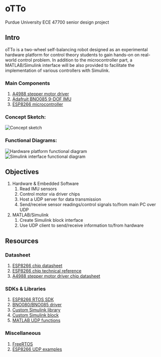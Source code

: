 # oTTo
Purdue University ECE 47700 senior design project

## Intro

oTTo is a two-wheel self-balancing robot designed as an experimental hardware platform for control theory students to gain hands-on on real-world control problem. In addition to the microcontroller part, a MATLAB/Simulink interface will be also provided to facilitate the implementation of various controllers with Simulink.

### Main Components

1. [A4988 stepper motor driver](https://www.pololu.com/product/1182)
2. [Adafruit BNO085 9-DOF IMU](https://www.adafruit.com/product/4754)
3. [ESP8266 microcontroller](https://www.espressif.com/en/products/socs/esp8266)

### Concept Sketch:
![Concept sketch](https://user-images.githubusercontent.com/19645713/119400346-0e936380-bca8-11eb-92e4-784602a6f2d4.png)

### Functional Diagrams:
![Hardware platform functional diagram](https://user-images.githubusercontent.com/19645713/119400410-24a12400-bca8-11eb-8841-9a9575c44fbc.png)
![Simulink interface functional diagram](https://user-images.githubusercontent.com/19645713/119400416-266ae780-bca8-11eb-8e7e-a8d4a10a9e9a.png)

## Objectives

1. Hardware & Embedded Software
    1. Read IMU sensors
    2. Control motor via driver chips
    3. Host a UDP server for data transmission
    4. Send/receive sensor readings/control signals to/from main PC over UDP
2. MATLAB/Simulink
    1. Create Simulink block interface
    2. Use UDP client to send/receive information to/from hardware

## Resources

### Datasheet

1. [ESP8266 chip datasheet](https://espressif.com/sites/default/files/documentation/0a-esp8266ex_datasheet_en.pdf)
2. [ESP8266 chip technical reference](https://www.espressif.com/sites/default/files/documentation/esp8266-technical_reference_en.pdf)
3. [A4988 stepper motor driver chip datasheet](https://www.pololu.com/file/0J450/A4988.pdf)

### SDKs & Libraries

1. [ESP8266 RTOS SDK](https://docs.espressif.com/projects/esp8266-rtos-sdk/en/latest/get-started/index.html)
2. [BNO080/BNO085 driver](https://github.com/hcrest/bno080-driver)
3. [Custom Simulink library](https://ww2.mathworks.cn/help/simulink/ug/creating-block-libraries.html?lang=en)
4. [Custom Simulink block](https://www.mathworks.com/help//simulink/ug/tutorial-creating-a-custom-block.html?requestedDomain=)
5. [MATLAB UDP functions](https://www.mathworks.com/help/instrument/udp-interface.html?s_tid=CRUX_lftnav)

### Miscellaneous

1. [FreeRTOS](https://www.freertos.org/)
2. [ESP8266 UDP examples](https://github.com/espressif/ESP8266_RTOS_SDK/tree/master/examples/protocols/sockets)
